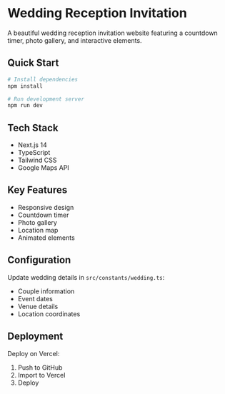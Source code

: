 # Wedding Reception Invitation

A beautiful wedding reception invitation website featuring a countdown timer, photo gallery, and interactive elements.

## Quick Start

```bash
# Install dependencies
npm install

# Run development server
npm run dev
```

## Tech Stack

- Next.js 14
- TypeScript
- Tailwind CSS
- Google Maps API

## Key Features

- Responsive design
- Countdown timer
- Photo gallery
- Location map
- Animated elements

## Configuration

Update wedding details in `src/constants/wedding.ts`:
- Couple information
- Event dates
- Venue details
- Location coordinates

## Deployment

Deploy on Vercel:
1. Push to GitHub
2. Import to Vercel
3. Deploy 